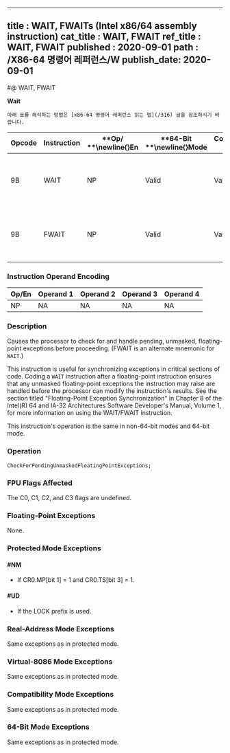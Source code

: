 ----------------------------
title : WAIT, FWAITs (Intel x86/64 assembly instruction)
cat_title : WAIT, FWAIT
ref_title : WAIT, FWAIT
published : 2020-09-01
path : /X86-64 명령어 레퍼런스/W
publish_date: 2020-09-01
----------------------------


#@ WAIT, FWAIT

**Wait**

```lec-info
아래 표를 해석하는 방법은 [x86-64 명령어 레퍼런스 읽는 법](/316) 글을 참조하시기 바랍니다.
```

|**Opcode**|**Instruction**|**Op/ **\newline{}**En**|**64-Bit **\newline{}**Mode**|**Compat/**\newline{}**Leg Mode**|**Description**|
|----------|---------------|------------------------|-----------------------------|---------------------------------|---------------|
|9B|WAIT|NP|Valid|Valid|Check pending unmasked floating-point exceptions.|
|9B|FWAIT|NP|Valid|Valid|Check pending unmasked floating-point exceptions.|
### Instruction Operand Encoding


|Op/En|Operand 1|Operand 2|Operand 3|Operand 4|
|-----|---------|---------|---------|---------|
|NP|NA|NA|NA|NA|
### Description


Causes the processor to check for and handle pending, unmasked, floating-point exceptions before proceeding. (FWAIT is an alternate mnemonic for `WAIT`.)

This instruction is useful for synchronizing exceptions in critical sections of code. Coding a `WAIT` instruction after a floating-point instruction ensures that any unmasked floating-point exceptions the instruction may raise are handled before the processor can modify the instruction's results. See the section titled "Floating-Point Exception Synchronization" in Chapter 8 of the Intel(R) 64 and IA-32 Architectures Software Developer's Manual, Volume 1, for more information on using the WAIT/FWAIT instruction.

This instruction's operation is the same in non-64-bit modes and 64-bit mode.


### Operation

```info-verb
CheckForPendingUnmaskedFloatingPointExceptions;
```
### FPU Flags Affected


The C0, C1, C2, and C3 flags are undefined.

### Floating-Point Exceptions


None. 


### Protected Mode Exceptions

#### #NM
* If CR0.MP[bit 1] = 1 and CR0.TS[bit 3] = 1.

#### #UD
* If the LOCK prefix is used.

### Real-Address Mode Exceptions



Same exceptions as in protected mode.


### Virtual-8086 Mode Exceptions



Same exceptions as in protected mode.


### Compatibility Mode Exceptions



Same exceptions as in protected mode.


### 64-Bit Mode Exceptions



Same exceptions as in protected mode.


